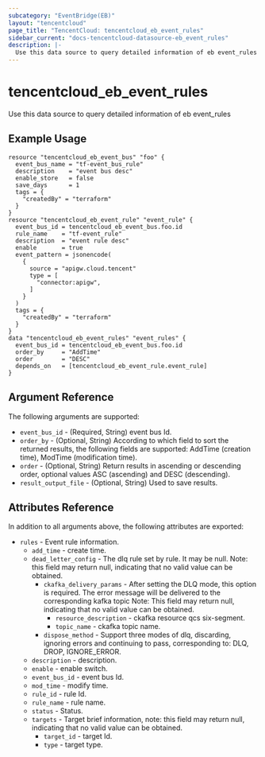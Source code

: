 ```yaml
---
subcategory: "EventBridge(EB)"
layout: "tencentcloud"
page_title: "TencentCloud: tencentcloud_eb_event_rules"
sidebar_current: "docs-tencentcloud-datasource-eb_event_rules"
description: |-
  Use this data source to query detailed information of eb event_rules
---
```


# tencentcloud_eb_event_rules

Use this data source to query detailed information of eb event_rules

## Example Usage

```hcl
resource "tencentcloud_eb_event_bus" "foo" {
  event_bus_name = "tf-event_bus_rule"
  description    = "event bus desc"
  enable_store   = false
  save_days      = 1
  tags = {
    "createdBy" = "terraform"
  }
}
resource "tencentcloud_eb_event_rule" "event_rule" {
  event_bus_id = tencentcloud_eb_event_bus.foo.id
  rule_name    = "tf-event_rule"
  description  = "event rule desc"
  enable       = true
  event_pattern = jsonencode(
    {
      source = "apigw.cloud.tencent"
      type = [
        "connector:apigw",
      ]
    }
  )
  tags = {
    "createdBy" = "terraform"
  }
}
data "tencentcloud_eb_event_rules" "event_rules" {
  event_bus_id = tencentcloud_eb_event_bus.foo.id
  order_by     = "AddTime"
  order        = "DESC"
  depends_on   = [tencentcloud_eb_event_rule.event_rule]
}
```

## Argument Reference

The following arguments are supported:

* `event_bus_id` - (Required, String) event bus Id.
* `order_by` - (Optional, String) According to which field to sort the returned results, the following fields are supported: AddTime (creation time), ModTime (modification time).
* `order` - (Optional, String) Return results in ascending or descending order, optional values ASC (ascending) and DESC (descending).
* `result_output_file` - (Optional, String) Used to save results.

## Attributes Reference

In addition to all arguments above, the following attributes are exported:

* `rules` - Event rule information.
  * `add_time` - create time.
  * `dead_letter_config` - The dlq rule set by rule. It may be null. Note: this field may return null, indicating that no valid value can be obtained.
    * `ckafka_delivery_params` - After setting the DLQ mode, this option is required. The error message will be delivered to the corresponding kafka topic Note: This field may return null, indicating that no valid value can be obtained.
      * `resource_description` - ckafka resource qcs six-segment.
      * `topic_name` - ckafka topic name.
    * `dispose_method` - Support three modes of dlq, discarding, ignoring errors and continuing to pass, corresponding to: DLQ, DROP, IGNORE_ERROR.
  * `description` - description.
  * `enable` - enable switch.
  * `event_bus_id` - event bus Id.
  * `mod_time` - modify time.
  * `rule_id` - rule Id.
  * `rule_name` - rule name.
  * `status` - Status.
  * `targets` - Target brief information, note: this field may return null, indicating that no valid value can be obtained.
    * `target_id` - target Id.
    * `type` - target type.



